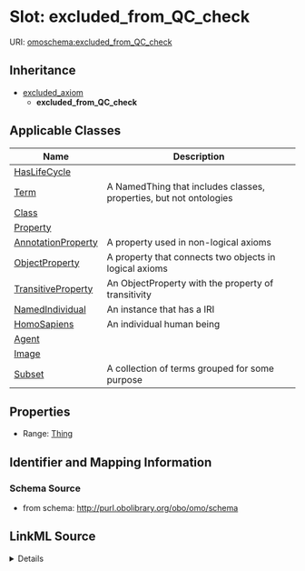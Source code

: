 # Slot: excluded_from_QC_check

URI: [omoschema:excluded_from_QC_check](http://purl.obolibrary.org/obo/omo/schema/excluded_from_QC_check)




## Inheritance

* [excluded_axiom](excluded_axiom.md)
    * **excluded_from_QC_check**





## Applicable Classes

| Name | Description |
| --- | --- |
[HasLifeCycle](HasLifeCycle.md) | 
[Term](Term.md) | A NamedThing that includes classes, properties, but not ontologies
[Class](Class.md) | 
[Property](Property.md) | 
[AnnotationProperty](AnnotationProperty.md) | A property used in non-logical axioms
[ObjectProperty](ObjectProperty.md) | A property that connects two objects in logical axioms
[TransitiveProperty](TransitiveProperty.md) | An ObjectProperty with the property of transitivity
[NamedIndividual](NamedIndividual.md) | An instance that has a IRI
[HomoSapiens](HomoSapiens.md) | An individual human being
[Agent](Agent.md) | 
[Image](Image.md) | 
[Subset](Subset.md) | A collection of terms grouped for some purpose






## Properties

* Range: [Thing](Thing.md)







## Identifier and Mapping Information







### Schema Source


* from schema: http://purl.obolibrary.org/obo/omo/schema




## LinkML Source

<details>
```yaml
name: excluded_from_QC_check
from_schema: http://purl.obolibrary.org/obo/omo/schema
rank: 1000
is_a: excluded_axiom
alias: excluded_from_QC_check
domain_of:
- HasLifeCycle
range: Thing

```
</details>